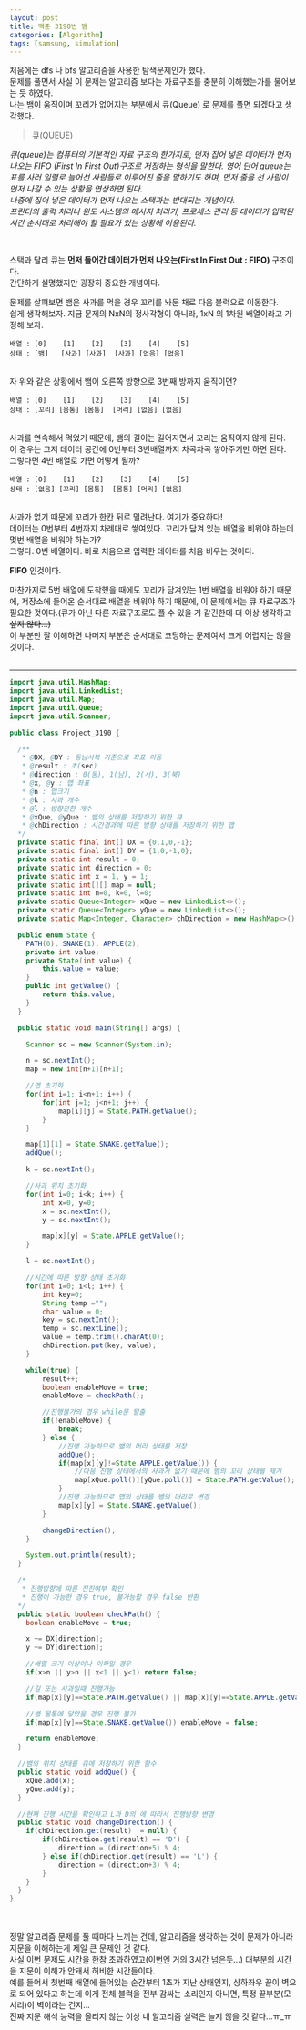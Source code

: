```yaml
---
layout: post
title: 백준 3190번 뱀
categories: [Algorithm]
tags: [samsung, simulation]
---
```


처음에는 dfs 나 bfs 알고리즘을 사용한 탐색문제인가 했다.<br>
문제를 풀면서 사실 이 문제는 알고리즘 보다는 자료구조를 충분히 이해했는가를 물어보는 듯 하였다.<br>
나는 뱀이 움직이며 꼬리가 없어지는 부분에서 큐(Queue) 로 문제를 풀면 되겠다고 생각했다.

>큐(QUEUE)

*큐(queue)는 컴퓨터의 기본적인 자료 구조의 한가지로, 먼저 집어 넣은 데이터가 먼저 나오는 FIFO (First In First Out)구조로 저장하는 형식을 말한다. 영어 단어 queue는 표를 사러 일렬로 늘어선 사람들로 이루어진 줄을 말하기도 하며, 먼저 줄을 선 사람이 먼저 나갈 수 있는 상황을 연상하면 된다.<br>
나중에 집어 넣은 데이터가 먼저 나오는 스택과는 반대되는 개념이다.<br>
프린터의 출력 처리나 윈도 시스템의 메시지 처리기, 프로세스 관리 등 데이터가 입력된 시간 순서대로 처리해야 할 필요가 있는 상황에 이용된다.*

<br>

스택과 달리 큐는 **먼저 들어간 데이터가 먼저 나오는(First In First Out : FIFO)** 구조이다.<br>
간단하게 설명했지만 굉장히 중요한 개념이다.<br>

문제를 살펴보면 뱀은 사과를 먹을 경우 꼬리를 놔둔 채로 다음 블럭으로 이동한다.<br>
쉽게 생각해보자. 지금 문제의 NxN의 정사각형이 아니라, 1xN 의 1차원 배열이라고 가정해 보자.<br>

~~~
배열 : [0]    [1]    [2]    [3]    [4]    [5]
상태 : [뱀]   [사과] [사과]  [사과] [없음] [없음]
~~~
<br>
자 위와 같은 상황에서 뱀이 오른쪽 방향으로 3번째 방까지 움직이면?<br>

~~~
배열 : [0]    [1]    [2]    [3]    [4]    [5]
상태 : [꼬리] [몸통] [몸통]  [머리] [없음] [없음]
~~~
<br>
사과를 연속해서 먹었기 때문에, 뱀의 길이는 길어지면서 꼬리는 움직이지 않게 된다.<br>
이 경우는 그저 데이터 공간에 0번부터 3번배열까지 차곡차곡 쌓아주기만 하면 된다.<br>
그렇다면 4번 배열로 가면 어떻게 될까?<br>

~~~
배열 : [0]    [1]    [2]    [3]    [4]    [5]
상태 : [없음] [꼬리] [몸통]  [몸통] [머리] [없음]
~~~

<br>
사과가 없기 때문에 꼬리가 한칸 뒤로 밀려난다. 여기가 중요하다!<br>
데이터는 0번부터 4번까지 차례대로 쌓여있다. 꼬리가 담겨 있는 배열을 비워야 하는데 몇번 배열을 비워야 하는가?<br>
그렇다. 0번 배열이다. 바로 처음으로 입력한 데이터를 처음 비우는 것이다.

**FIFO** 인것이다.<br>

마찬가지로 5번 배열에 도착했을 때에도 꼬리가 담겨있는 1번 배열을 비워야 하기 때문에, 저장소에 들어온 순서대로 배열을 비워야 하기 때문에, 이 문제에서는 큐 자료구조가 필요한 것이다.~~(큐가 아닌 다른 자료구조로도 풀 수 있을 거 같긴한데 더 이상 생각하고 싶지 않다...)~~ <br>
이 부분만 잘 이해하면 나머지 부분은 순서대로 코딩하는 문제여서 크게 어렵지는 않을 것이다.<br><br>

----

~~~JAVA
import java.util.HashMap;
import java.util.LinkedList;
import java.util.Map;
import java.util.Queue;
import java.util.Scanner;

public class Project_3190 {

  /**
   * @DX, @DY : 동남서북 기준으로 좌표 이동
   * @result : 초(sec)
   * @direction : 0(동), 1(남), 2(서), 3(북)
   * @x, @y : 맵 좌표
   * @n : 맵크기
   * @k : 사과 개수
   * @l : 방향전환 개수
   * @xQue, @yQue : 뱀의 상태를 저장하기 위한 큐
   * @chDirection : 시간경과에 따른 방향 상태를 저장하기 위한 맵
  */
  private static final int[] DX = {0,1,0,-1};
  private static final int[] DY = {1,0,-1,0};
  private static int result = 0;
  private static int direction = 0;
  private static int x = 1, y = 1;
  private static int[][] map = null;
  private static int n=0, k=0, l=0;
  private static Queue<Integer> xQue = new LinkedList<>();
  private static Queue<Integer> yQue = new LinkedList<>();
  private static Map<Integer, Character> chDirection = new HashMap<>();

  public enum State {
  	PATH(0), SNAKE(1), APPLE(2);
  	private int value;
  	private State(int value) {
  		this.value = value;
  	}
  	public int getValue() {
  		return this.value;
  	}
  }

  public static void main(String[] args) {

  	Scanner sc = new Scanner(System.in);

  	n = sc.nextInt();
  	map = new int[n+1][n+1];

  	//맵 초기화
  	for(int i=1; i<n+1; i++) {
  		for(int j=1; j<n+1; j++) {
  			map[i][j] = State.PATH.getValue();
  		}
  	}

  	map[1][1] = State.SNAKE.getValue();
  	addQue();

  	k = sc.nextInt();

  	//사과 위치 초기화
  	for(int i=0; i<k; i++) {
  		int x=0, y=0;
  		x = sc.nextInt();
  		y = sc.nextInt();

  		map[x][y] = State.APPLE.getValue();
  	}

  	l = sc.nextInt();

  	//시간에 따른 방향 상태 초기화
  	for(int i=0; i<l; i++) {
  		int key=0;
  		String temp ="";
  		char value = 0;
  		key = sc.nextInt();
  		temp = sc.nextLine();
  		value = temp.trim().charAt(0);
  		chDirection.put(key, value);
  	}

  	while(true) {
  		result++;
  		boolean enableMove = true;
  		enableMove = checkPath();

  		//진행불가의 경우 while문 탈출
  		if(!enableMove) {
  			break;
  		} else {
  			//진행 가능하므로 뱀의 머리 상태를 저장
  			addQue();
  			if(map[x][y]!=State.APPLE.getValue()) {
  				//다음 진행 상태에서의 사과가 없기 때문에 뱀의 꼬리 상태를 제거
  				map[xQue.poll()][yQue.poll()] = State.PATH.getValue();
  			}
  			//진행 가능하므로 맵의 상태를 뱀의 머리로 변경
  			map[x][y] = State.SNAKE.getValue();
  		}

  		changeDirection();
  	}

  	System.out.println(result);
  }

  /*
   * 진행방향에 따른 전진여부 확인
   * 진행이 가능한 경우 true, 불가능할 경우 false 반환
  */
  public static boolean checkPath() {
  	boolean enableMove = true;

  	x += DX[direction];
  	y += DY[direction];

  	//배열 크기 이상이나 이하일 경우
  	if(x>n || y>n || x<1 || y<1) return false;

  	//길 또는 사과일때 진행가능
  	if(map[x][y]==State.PATH.getValue() || map[x][y]==State.APPLE.getValue()) enableMove = true;

  	//뱀 몸통에 닿았을 경우 진행 불가
  	if(map[x][y]==State.SNAKE.getValue()) enableMove = false;

  	return enableMove;
  }

  //뱀의 위치 상태를 큐에 저장하기 위한 함수
  public static void addQue() {
  	xQue.add(x);
  	yQue.add(y);
  }

  //현재 진행 시간을 확인하고 L과 D의 에 따라서 진행방향 변경
  public static void changeDirection() {
  	if(chDirection.get(result) != null) {
  		if(chDirection.get(result) == 'D') {
  			direction = (direction+5) % 4;
  		} else if(chDirection.get(result) == 'L') {
  			direction = (direction+3) % 4;
  		}
  	}
  }
}
~~~
<br>
<br>
정말 알고리즘 문제를 풀 때마다 느끼는 건데, 알고리즘을 생각하는 것이 문제가 아니라 지문을 이해하는게 제일 큰 문제인 것 같다.<br>
사실 이번 문제도 시간을 한참 초과하였고(이번엔 거의 3시간 넘은듯...) 대부분의 시간을 지문이 이해가 안돼서 허비한 시간들이다.<br>
예를 들어서 첫번째 배열에 들어있는 순간부터 1초가 지난 상태인지, 상하좌우 끝이 벽으로 되어 있다고 하는데 이게 전체 블럭을 전부 감싸는 소리인지 아니면, 특정 끝부분(모서리)이 벽이라는 건지...<br>
진짜 지문 해석 능력을 올리지 않는 이상 내 알고리즘 실력은 늘지 않을 것 같다...ㅠ_ㅠ
